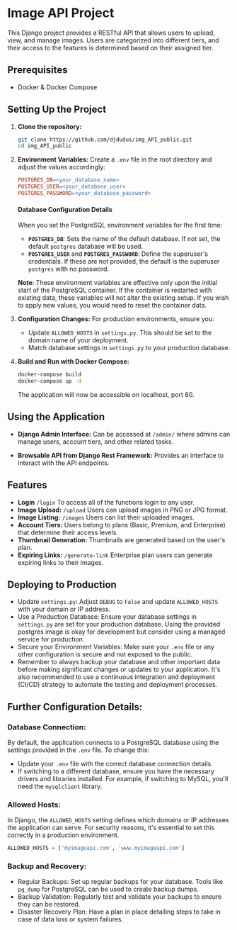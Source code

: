 # Image API Project

This Django project provides a RESTful API that allows users to upload, view, and manage images. Users are categorized into different tiers, and their access to the features is determined based on their assigned tier.

## Prerequisites

- Docker & Docker Compose

## Setting Up the Project

1. **Clone the repository:**
   ```bash  
   git clone https://github.com/djdudus/img_API_public.git
   cd img_API_public
   ```

2. **Environment Variables:**
   Create a `.env` file in the root directory and adjust the values accordingly:
   ```makefile
   POSTGRES_DB=<your_database_name>
   POSTGRES_USER=<your_database_user>
   POSTGRES_PASSWORD=<your_database_password>
   ```
      #### Database Configuration Details
      When you set the PostgreSQL environment variables for the first time:
      - **`POSTGRES_DB`**: Sets the name of the default database. If not set, the default `postgres` database will be used.
      - **`POSTGRES_USER`** and **`POSTGRES_PASSWORD`**: Define the superuser's credentials. If these are not provided, the default is the superuser `postgres` with no password.

      **Note**: These environment variables are effective only upon the initial start of the PostgreSQL container. If the container is restarted with existing data, these variables will not alter the existing setup. If you wish to apply new values, you would need to reset the container data.
  
3. **Configuration Changes:**
   For production environments, ensure you:
   - Update `ALLOWED_HOSTS` in `settings.py`. This should be set to the domain name of your deployment.
   - Match database settings in `settings.py` to your production database.

4. **Build and Run with Docker Compose:**
   ```bash
   docker-compose build
   docker-compose up -d
   ```

   The application will now be accessible on localhost, port 80.

## Using the Application

- **Django Admin Interface:** Can be accessed at `/admin/` where admins can manage users, account tiers, and other related tasks.

- **Browsable API from Django Rest Framework:** Provides an interface to interact with the API endpoints.

## Features
- **Login** `/login` To access all of the functions login to any user.
- **Image Upload:** `/upload` Users can upload images in PNG or JPG format.
- **Image Listing:** `/images` Users can list their uploaded images.
- **Account Tiers:** Users belong to plans (Basic, Premium, and Enterprise) that determine their access levels.
- **Thumbnail Generation:** Thumbnails are generated based on the user's plan.
- **Expiring Links:** `/generate-link` Enterprise plan users can generate expiring links to their images.

## Deploying to Production

- Update `settings.py`: Adjust `DEBUG` to `False` and update `ALLOWED_HOSTS` with your domain or IP address.
- Use a Production Database: Ensure your database settings in `settings.py` are set for your production database. Using the provided postgres image is okay for development but consider using a managed service for production.
- Secure your Environment Variables: Make sure your `.env` file or any other configuration is secure and not exposed to the public.
- Remember to always backup your database and other important data before making significant changes or updates to your application. It's also recommended to use a continuous integration and deployment (CI/CD) strategy to automate the testing and deployment processes.

## Further Configuration Details:

### Database Connection:
By default, the application connects to a PostgreSQL database using the settings provided in the `.env` file. To change this:
- Update your `.env` file with the correct database connection details.
- If switching to a different database, ensure you have the necessary drivers and libraries installed. For example, if switching to MySQL, you'll need the `mysqlclient` library.

### Allowed Hosts:
In Django, the `ALLOWED_HOSTS` setting defines which domains or IP addresses the application can serve. For security reasons, it's essential to set this correctly in a production environment.

```python
ALLOWED_HOSTS = ['myimageapi.com', 'www.myimageapi.com']
```

### Backup and Recovery:
- Regular Backups: Set up regular backups for your database. Tools like `pg_dump` for PostgreSQL can be used to create backup dumps.
- Backup Validation: Regularly test and validate your backups to ensure they can be restored.
- Disaster Recovery Plan: Have a plan in place detailing steps to take in case of data loss or system failures.
